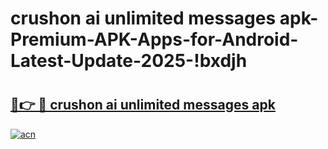 # crushon ai unlimited messages apk-Premium-APK-Apps-for-Android-Latest-Update-2025-!bxdjh

# <h2><a href="https://googleone.com">🔗👉 🔴 crushon ai unlimited messages apk</a></h2>

[![acn](https://github.com/user-attachments/assets/0f9c940e-d8b0-45ae-aac7-cd30a18b3e1c)](https://googleone.com)

